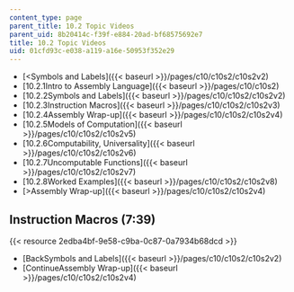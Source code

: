 ```yaml
---
content_type: page
parent_title: 10.2 Topic Videos
parent_uid: 8b20414c-f39f-e884-20ad-bf68575692e7
title: 10.2 Topic Videos
uid: 01cfd93c-e038-a119-a16e-50953f352e29
---
```


*   [<Symbols and Labels]({{< baseurl >}}/pages/c10/c10s2/c10s2v2)
*   [10.2.1Intro to Assembly Language]({{< baseurl >}}/pages/c10/c10s2)
*   [10.2.2Symbols and Labels]({{< baseurl >}}/pages/c10/c10s2/c10s2v2)
*   [10.2.3Instruction Macros]({{< baseurl >}}/pages/c10/c10s2/c10s2v3)
*   [10.2.4Assembly Wrap-up]({{< baseurl >}}/pages/c10/c10s2/c10s2v4)
*   [10.2.5Models of Computation]({{< baseurl >}}/pages/c10/c10s2/c10s2v5)
*   [10.2.6Computability, Universality]({{< baseurl >}}/pages/c10/c10s2/c10s2v6)
*   [10.2.7Uncomputable Functions]({{< baseurl >}}/pages/c10/c10s2/c10s2v7)
*   [10.2.8Worked Examples]({{< baseurl >}}/pages/c10/c10s2/c10s2v8)
*   [\>Assembly Wrap-up]({{< baseurl >}}/pages/c10/c10s2/c10s2v4)

Instruction Macros (7:39)
-------------------------

{{< resource 2edba4bf-9e58-c9ba-0c87-0a7934b68dcd >}}

*   [BackSymbols and Labels]({{< baseurl >}}/pages/c10/c10s2/c10s2v2)
*   [ContinueAssembly Wrap-up]({{< baseurl >}}/pages/c10/c10s2/c10s2v4)